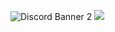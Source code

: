 
<img src="https://discordapp.com/api/guilds/821878958621458464/widget.png?style=banner2" alt="Discord Banner 2"/>      <img src="https://camo.githubusercontent.com/91a2c629dae025c238b0fec7231c85b9c156c8a101ce8a020551e3c7886bddfb/68747470733a2f2f646973636f72642e6339392e6e6c2f7769646765742f7468656d652d342f3738393037313537353432303337303937352e706e67" data-canonical-src="https://discord.c99.nl/widget/theme-3/654377768473067530.png" style="max-width:100%;">
     </a>
</p>
